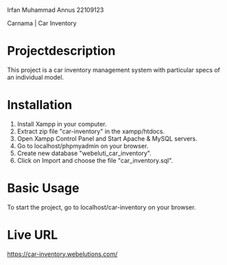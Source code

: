 Irfan Muhammad Annus 22109123

Carnama | Car Inventory

# Projectdescription
This project is a car inventory management system with particular specs of an individual model. 

# Installation
1. Install Xampp in your computer.
2. Extract zip file "car-inventory" in the xampp/htdocs.
3. Open Xampp Control Panel and Start Apache & MySQL servers.
4. Go to localhost/phpmyadmin on your browser.
5. Create new database "webeluti_car_inventory".
6. Click on Import and choose the file "car_inventory.sql".

# Basic Usage
To start the project, go to localhost/car-inventory on your browser.

# Live URL
https://car-inventory.webelutions.com/